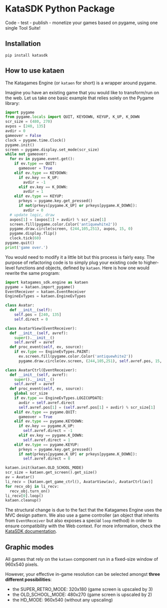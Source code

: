# KataSDK Python Package

Code - test - publish - monetize your games based on pygame, using one single Tool Suite!

## Installation

`pip install katasdk`

## How to use kataen

The Katagames Engine (or `kataen` for short) is a wrapper around pygame.

Imagine you have an existing game that you would like to transform/run on the web. 
Let us take one basic example that relies solely on the Pygame library:
```python
import pygame
from pygame.locals import QUIT, KEYDOWN, KEYUP, K_UP, K_DOWN
scr_size = (480, 270)
avpos = [240, 135]
avdir = 0
gameover = False
clock = pygame.time.Clock()
pygame.init()
screen = pygame.display.set_mode(scr_size)
while not gameover:
  for ev in pygame.event.get():
    if ev.type == QUIT:
      gameover = True
    elif ev.type == KEYDOWN:
      if ev.key == K_UP:
        avdir = -1
      elif ev.key == K_DOWN:
        avdir = 1
    elif ev.type == KEYUP:
      prkeys = pygame.key.get_pressed()
      if not(prkeys[pygame.K_UP] or prkeys[pygame.K_DOWN]):
        avdir = 0
  # update logic, draw
  avpos[1] = (avpos[1] + avdir) % scr_size[1]
  screen.fill(pygame.color.Color('antiquewhite2'))
  pygame.draw.circle(screen, (244,105,251), avpos, 15, 0)
  pygame.display.flip()
  clock.tick(60)
pygame.quit()
print('game over.')
```

You would need to modify it a little bit but this process is fairly easy. The purpose of refactoring code is to simply plug your existing code to higher-level functions and objects, defined by `kataen`.
Here is how one would rewrite the same program:

```python
import katagames_sdk.engine as kataen
pygame = kataen.import_pygame()
EventReceiver = kataen.EventReceiver
EngineEvTypes = kataen.EngineEvTypes

class Avatar:
  def __init__(self):
    self.pos = [240, 135]
    self.direct = 0

class AvatarView(EventReceiver):
  def __init__(self, avref):
    super().__init__()
    self.avref = avref
  def proc_event(self, ev, source):
    if ev.type == EngineEvTypes.PAINT:
      ev.screen.fill(pygame.color.Color('antiquewhite2'))
      pygame.draw.circle(ev.screen, (244,105,251), self.avref.pos, 15, 0)

class AvatarCtrl(EventReceiver):
  def __init__(self, avref):
    super().__init__()
    self.avref = avref
  def proc_event(self, ev, source):
    global scr_size
    if ev.type == EngineEvTypes.LOGICUPDATE:
      avdir = self.avref.direct
      self.avref.pos[1] = (self.avref.pos[1] + avdir) % scr_size[1]
    elif ev.type == pygame.QUIT:
      gameover = True
    elif ev.type == pygame.KEYDOWN:
      if ev.key == pygame.K_UP:
        self.avref.direct = -1
      elif ev.key == pygame.K_DOWN:
        self.avref.direct = 1
    elif ev.type == pygame.KEYUP:
      prkeys = pygame.key.get_pressed()
      if not(prkeys[pygame.K_UP] or prkeys[pygame.K_DOWN]):
        self.avref.direct = 0

kataen.init(kataen.OLD_SCHOOL_MODE)
scr_size = kataen.get_screen().get_size()
av = Avatar()
li_recv = [kataen.get_game_ctrl(), AvatarView(av), AvatarCtrl(av)]
for recv_obj in li_recv:
  recv_obj.turn_on()
li_recv[0].loop()
kataen.cleanup()
```

The structural change is due to the fact that the Katagames Engine uses the MVC design pattern. We also use a game controller (an object that inherits from `EventReceiver` but also exposes a special `loop` method) in order to ensure compatibility with the Web context. For more information, check the [KataSDK documentation](https://kata.games/developers).

## Graphic modes
All games that rely on the `kataen` component run in a fixed-size window of 960x540 pixels.

However, your effective in-game resolution can be selected amongst **three different possibilities**:

+ the SUPER_RETRO_MODE: 320x180 (game screen is upscaled by 3)
+ the OLD_SCHOOL_MODE: 480x270 (game screen is upscaled by 2)
+ the HD_MODE: 960x540 (without any upscaling)
